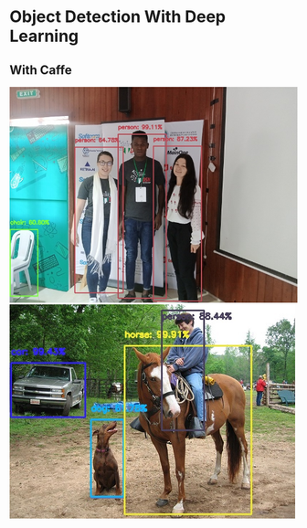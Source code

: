 # Object Detection With Deep Learning
## With Caffe
![Screenshot](Output.jpg)
![Screenshot](result.jpg)

